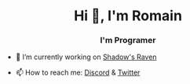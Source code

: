 <h1 align="center">Hi 👋, I'm Romain</h1>  
<h3 align="center">I'm Programer</h3>  
  
- 🔭 I’m currently working on [Shadow's Raven](https://discord.gg/mvDwUVj)    

- 📫 How to reach me: [Discord](https://dsc.bio/SirLink) & [Twitter](https://twitter.com/_SirLink)
